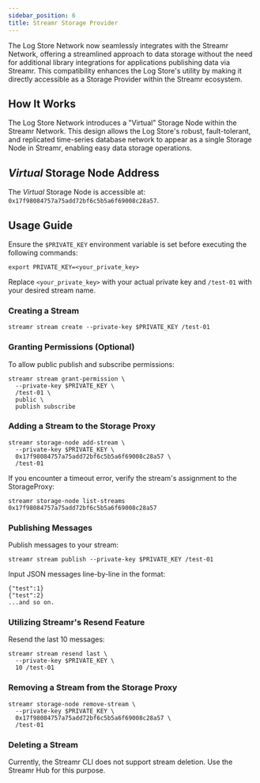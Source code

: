 ```yaml
---
sidebar_position: 6
title: Streamr Storage Provider
---
```


The Log Store Network now seamlessly integrates with the Streamr Network, offering a streamlined approach to data storage without the need for additional library integrations for applications publishing data via Streamr. This compatibility enhances the Log Store's utility by making it directly accessible as a Storage Provider within the Streamr ecosystem.

## How It Works

The Log Store Network introduces a "Virtual" Storage Node within the Streamr Network. This design allows the Log Store's robust, fault-tolerant, and replicated time-series database network to appear as a single Storage Node in Streamr, enabling easy data storage operations.

## _Virtual_ Storage Node Address

The _Virtual_ Storage Node is accessible at: `0x17f98084757a75add72bf6c5b5a6f69008c28a57`.

## Usage Guide

Ensure the `$PRIVATE_KEY` environment variable is set before executing the following commands:

```shell
export PRIVATE_KEY=<your_private_key>
```

Replace `<your_private_key>` with your actual private key and `/test-01` with your desired stream name.

### Creating a Stream

```shell
streamr stream create --private-key $PRIVATE_KEY /test-01
```

### Granting Permissions (Optional)

To allow public publish and subscribe permissions:

```shell
streamr stream grant-permission \
  --private-key $PRIVATE_KEY \
  /test-01 \
  public \
  publish subscribe
```

### Adding a Stream to the Storage Proxy

```shell
streamr storage-node add-stream \
  --private-key $PRIVATE_KEY \
  0x17f98084757a75add72bf6c5b5a6f69008c28a57 \
  /test-01
```

If you encounter a timeout error, verify the stream's assignment to the StorageProxy:

```shell
streamr storage-node list-streams 0x17f98084757a75add72bf6c5b5a6f69008c28a57
```

### Publishing Messages

Publish messages to your stream:

```shell
streamr stream publish --private-key $PRIVATE_KEY /test-01
```

Input JSON messages line-by-line in the format:

```shell
{"test":1}
{"test":2}
...and so on.
```

### Utilizing Streamr's Resend Feature

Resend the last 10 messages:

```shell
streamr stream resend last \
  --private-key $PRIVATE_KEY \
  10 /test-01
```

### Removing a Stream from the Storage Proxy

```shell
streamr storage-node remove-stream \
  --private-key $PRIVATE_KEY \
  0x17f98084757a75add72bf6c5b5a6f69008c28a57 \
  /test-01
```

### Deleting a Stream

Currently, the Streamr CLI does not support stream deletion. Use the Streamr Hub for this purpose.
